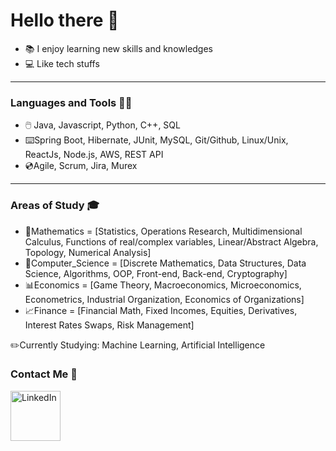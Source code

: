 
# Hello there 👋

- :books: I enjoy learning new skills and knowledges
- :computer: Like tech stuffs

---

### Languages and Tools ✍🏻
-  :computer_mouse: Java, Javascript, Python, C++, SQL
- :keyboard:Spring Boot, Hibernate, JUnit, MySQL, Git/Github, Linux/Unix, ReactJs, Node.js, AWS, REST API
- :cd:Agile, Scrum, Jira, Murex

---

### Areas of Study 🎓
- :triangular_ruler:Mathematics = [Statistics, Operations Research, Multidimensional Calculus, Functions of real/complex variables, Linear/Abstract Algebra, Topology, Numerical Analysis]
- :mag_right:Computer_Science = [Discrete Mathematics,  Data Structures, Data Science, Algorithms, OOP, Front-end, Back-end, Cryptography]
- :bar_chart:Economics = [Game Theory, Macroeconomics, Microeconomics, Econometrics, Industrial Organization, Economics of Organizations]
- :chart_with_upwards_trend:Finance = [Financial Math, Fixed Incomes, Equities, Derivatives, Interest Rates Swaps, Risk Management]

:pencil2:Currently Studying: Machine Learning, Artificial Intelligence

### Contact Me 💬
[<img align="left" alt="LinkedIn" width="80" src="linkedin.ico" />](https://www.linkedin.com/in/leon-zheng-a1b34384/)
